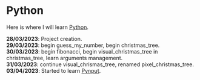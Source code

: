 # Python

Here is where I will learn [Python](https://www.python.org/).

<b>28/03/2023</b>: Project creation.<br>
<b>29/03/2023</b>: begin guess_my_number, begin christmas_tree.<br>
<b>30/03/2023</b>: begin fibonacci, begin visual_christmas_tree in christmas_tree, learn arguments management.<br>
<b>31/03/2023</b>: continue visual_chrismas_tree, renamed pixel_christmas_tree.<br>
<b>03/04/2023</b>: Started to learn [Pynput](https://pypi.org/project/pynput/).
